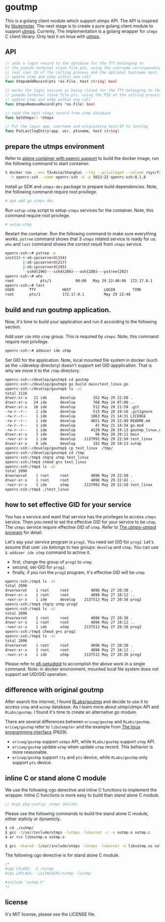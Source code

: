 # goutmp

This is a golang client module which support utmpx API. The API is inspired by [libutempter](https://manpages.ubuntu.com/manpages/lunar/en/man3/utempter.3.html). The next stage is to create a pure golang client module to support [utmps](https://skarnet.org/software/utmps/). Currenly, The implementation is a golang wrapper for `utmpx` C client library. Only test it on linux with [utmps](https://skarnet.org/software/utmps/).

## API

```go
// adds a login record to the database for the TTY belonging to
// the pseudo-terminal slave file pts, using the username corresponding with the
// real user ID of the calling process and the optional hostname host.
// update utmp and wtmp within one call
func UtmpxAddRecord(pts *os.File, host string) bool

// marks the login session as being closed for the TTY belonging to the
// pseudo-terminal slave file pts, using the PID of the calling process
// update utmp and wtmp within one call
func UtmpxRemoveRecord(pts *os.File) bool

// read the next utmpx record from utmp database
func GetUtmpx() *Utmpx

// Put the login app, username and originating host/IP to lastlog
func PutLastlogEntry(app, usr, ptsname, host string)
```
## prepare the utmps environment 

Refer to [alpine container with openrc support](https://github.com/ericwq/s6) to build the docker image, run the following command to start container.
```sh
% docker run --env TZ=Asia/Shanghai --tty --privileged --volume /sys/fs/cgroup:/sys/fs/cgroup:ro \
  -h openrc-ssh --name openrc-ssh -d -p 5022:22 openrc-ssh:0.1.0
```

Install `go` SDK and `utmps-dev` package to prepare build dependencies. Note, the following command require root privilege.
```sh
# apk add go utmps-dev
```

Run `setup-utmp` script to setup `utmps` services for the container. Note, this command require root privilege.
```sh
# setup-utmp
```

Restart the container. Run the following command to make sure everything works. `pstree` command shows that 3 `utmps` related service is ready for us. `who` and `last` command shows the correct result from `utmps` service.

```sh
openrc-ssh:~# pstree -p
init(1)-+-s6-ipcserverd(154)
        |-s6-ipcserverd(217)
        |-s6-ipcserverd(245)
        `-sshd(190)---sshd(286)---ash(288)---pstree(292)
openrc-ssh:~# who
root            pts/1           00:00   May 29 22:48:09  172.17.0.1
openrc-ssh:~# last
USER       TTY            HOST               LOGIN        TIME
root       pts/1          172.17.0.1         May 29 22:48
```

## build and run goutmp application.

Now, it's time to build your application and run it according to the following section.

Add user `ide` into `utmp` group. This is required by `utmps`. Note, this command require root privilege.

```sh
openrc-ssh:~# adduser ide utmp
```

Set GID for the application. Note, local mounted file system in docker (such as the ~/develop directory) doesn't support set GID appplication. That is why we move it to the `/tmp` directory.

```sh
openrc-ssh:~/develop/goutmp$ cd goutmp
openrc-ssh:~/develop/goutmp$ go build main/test_linux.go
openrc-ssh:~/develop/goutmp$ ls -al
total 2116
drwxr-xr-x   11 ide      develop        352 May 29 22:50 .
drwxr-xr-x   24 ide      develop        768 May 24 07:00 ..
drwxr-xr-x   16 ide      develop        512 May 29 21:59 .git
-rw-r--r--    1 ide      develop        515 May 28 19:16 .gitignore
-rw-r--r--    1 ide      develop       1063 May 21 14:31 LICENSE
-rw-r--r--    1 ide      develop       4651 May 29 22:49 README.md
-rw-r--r--    1 ide      develop         41 May 21 14:34 go.mod
-rw-r--r--    1 ide      develop       4120 May 28 19:13 goutmp_linux.go
drwxr-xr-x    3 ide      develop         96 May 28 20:11 main
-rwxr-xr-x    1 ide      develop    2137992 May 29 22:50 test_linux
drwxr-xr-x    6 ide      develop        192 May 28 19:13 xutmp
openrc-ssh:~/develop/goutmp$ cp test_linux  /tmp/
openrc-ssh:~/develop/goutmp$ cd /tmp
openrc-ssh:/tmp$ chgrp utmp test_linux
openrc-ssh:/tmp$ chmod g+s test_linux
openrc-ssh:/tmp$ ls -al
total 2096
drwxrwxrwt    1 root     root          4096 May 29 22:50 .
drwxr-xr-x    1 root     root          4096 May 29 22:41 ..
-rwxr-sr-x    1 ide      utmp       2137992 May 29 22:50 test_linux
openrc-ssh:/tmp$ ./test_linux
```

## how to set effective GID for your service
You has a service and want that service has the privileges to access `utmps` service. Then you need to set the effective GID for your service to be `utmp`. The `utmps` service require effective GID of `utmp`. Refer to [The utmps-utmpd program](https://skarnet.org/software/utmps/utmps-utmpd.html) for detail.

Let's say your service program is `prog2`. You need set GID for `prog2`. Let's assume that user `ide` belongs to two groups: `develop` and `utmp`. You can use `$ adduser ide utmp` command to achive it.

- first, change the group of `prog2` to `utmp`.
- second, set-GID for `prog2`.
- finally, if you run the `prog2` program, it's effective GID will be `utmp`.

```sh
openrc-ssh:/tmp$ ls -al
total 2096
drwxrwxrwt    1 root     root          4096 May 27 20:38 .
drwxr-xr-x    1 root     root          4096 May 27 18:12 ..
-rwxr-xr-x    1 ide      develop    2137512 May 27 20:38 prog2
openrc-ssh:/tmp$ chgrp utmp prog2
openrc-ssh:/tmp$ ls -al
total 2096
drwxrwxrwt    1 root     root          4096 May 27 20:38 .
drwxr-xr-x    1 root     root          4096 May 27 18:12 ..
-rwxr-xr-x    1 ide      utmp       2137512 May 27 20:38 prog2
openrc-ssh:/tmp$ chmod g+s prog2
openrc-ssh:/tmp$ ls -al
total 2096
drwxrwxrwt    1 root     root          4096 May 27 20:38 .
drwxr-xr-x    1 root     root          4096 May 27 18:12 ..
-rwxr-sr-x    1 ide      utmp       2137512 May 27 20:38 prog2
```

Please refer to [s6-setuidgid](https://skarnet.org/software/s6/s6-setuidgid.html) to accomplish the above work in a single command. Note: in docker environment, mounted local file system does not support set UID/GID operation.

## difference with original goutmp

After search the internet, I found [RLabs/goutmp](https://gogs.blitter.com/RLabs/goutmp) and decide to use it to access `utmp` and `wutmp` database. As I learn more about utmp/utmpx API and `RLabs/goutmp`. I found it's time to create an alternative go module.

There are several differences between `ericwq/goutmp` and `RLabs/goutmp`. `ericwq/goutmp` refer to `libutempter` and the example from [The linux programming interface](https://www.oreilly.com/library/view/the-linux-programming/9781593272203/) (P829).

- `ericwq/goutmp` support `utmpx` API, while `RLabs/goutmp` support `utmp` API.
- `ericwq/goutmp` update `wtmp` when update `utmp` record. This behavior is more reasonable.
- `ericwq/goutmp` support `tty` and `pts` device, while `RLabs/goutmp` only support `pts` device.

## inline C or stand alone C module
We use the following cgo derective and inline C functions to implement the wrapper. Inline C functions is more easy to build than stand alone C module.
```c
// #cgo pkg-config: utmps skalibs
```

Please use the following commands to build the stand alone C module, either staticly or dynamicly.
```sh
$ cd ./xutmp/
$ gcc -I/usr/include/utmps -lutmps -lskarnet -c -o xutmp.o xutmp.c
$ ar rcs libxutmp.a xutmp.o
```

```sh
$ gcc -shared -I/usr/include/utmps -lutmps -lskarnet -o libxutmp.so xutmp.c
```

The following cgo derective is for stand alone C module.
```c
/*
#cgo CFLAGS: -I./xutmp
#cgo LDFLAGS: -L${SRCDIR}/xutmp -lxutmp

#include "xutmp.h"
*/
```
## license

It's MIT license, please see the LICENSE file.
